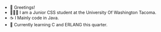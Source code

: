 - 👋 Greetings!
- 👨🏼‍🎓 I am a Junior CSS student at the University Of Washington Tacoma.
- ☕ I Mainly code in Java.
- 🌱 Currently learning C and ERLANG this quarter.


<!---
niaz-ahamed77/niaz-ahamed77 is a ✨ special ✨ repository because its `README.md` (this file) appears on your GitHub profile.
You can click the Preview link to take a look at your changes.
--->
